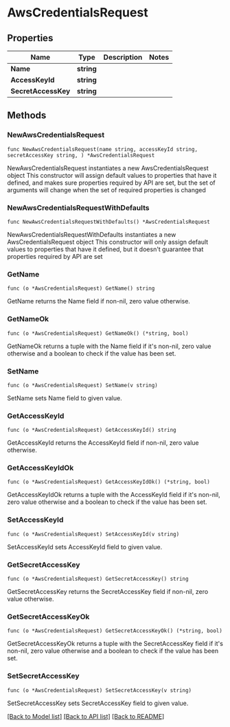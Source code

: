 # AwsCredentialsRequest

## Properties

Name | Type | Description | Notes
------------ | ------------- | ------------- | -------------
**Name** | **string** |  | 
**AccessKeyId** | **string** |  | 
**SecretAccessKey** | **string** |  | 

## Methods

### NewAwsCredentialsRequest

`func NewAwsCredentialsRequest(name string, accessKeyId string, secretAccessKey string, ) *AwsCredentialsRequest`

NewAwsCredentialsRequest instantiates a new AwsCredentialsRequest object
This constructor will assign default values to properties that have it defined,
and makes sure properties required by API are set, but the set of arguments
will change when the set of required properties is changed

### NewAwsCredentialsRequestWithDefaults

`func NewAwsCredentialsRequestWithDefaults() *AwsCredentialsRequest`

NewAwsCredentialsRequestWithDefaults instantiates a new AwsCredentialsRequest object
This constructor will only assign default values to properties that have it defined,
but it doesn't guarantee that properties required by API are set

### GetName

`func (o *AwsCredentialsRequest) GetName() string`

GetName returns the Name field if non-nil, zero value otherwise.

### GetNameOk

`func (o *AwsCredentialsRequest) GetNameOk() (*string, bool)`

GetNameOk returns a tuple with the Name field if it's non-nil, zero value otherwise
and a boolean to check if the value has been set.

### SetName

`func (o *AwsCredentialsRequest) SetName(v string)`

SetName sets Name field to given value.


### GetAccessKeyId

`func (o *AwsCredentialsRequest) GetAccessKeyId() string`

GetAccessKeyId returns the AccessKeyId field if non-nil, zero value otherwise.

### GetAccessKeyIdOk

`func (o *AwsCredentialsRequest) GetAccessKeyIdOk() (*string, bool)`

GetAccessKeyIdOk returns a tuple with the AccessKeyId field if it's non-nil, zero value otherwise
and a boolean to check if the value has been set.

### SetAccessKeyId

`func (o *AwsCredentialsRequest) SetAccessKeyId(v string)`

SetAccessKeyId sets AccessKeyId field to given value.


### GetSecretAccessKey

`func (o *AwsCredentialsRequest) GetSecretAccessKey() string`

GetSecretAccessKey returns the SecretAccessKey field if non-nil, zero value otherwise.

### GetSecretAccessKeyOk

`func (o *AwsCredentialsRequest) GetSecretAccessKeyOk() (*string, bool)`

GetSecretAccessKeyOk returns a tuple with the SecretAccessKey field if it's non-nil, zero value otherwise
and a boolean to check if the value has been set.

### SetSecretAccessKey

`func (o *AwsCredentialsRequest) SetSecretAccessKey(v string)`

SetSecretAccessKey sets SecretAccessKey field to given value.



[[Back to Model list]](../README.md#documentation-for-models) [[Back to API list]](../README.md#documentation-for-api-endpoints) [[Back to README]](../README.md)


